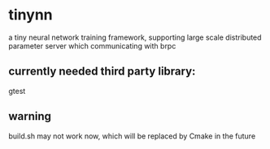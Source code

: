 # tinynn
a tiny neural network training framework, supporting large scale distributed parameter server which communicating with brpc

## currently needed third party library:
gtest

## warning
build.sh may not work now, which will be replaced by Cmake in the future
